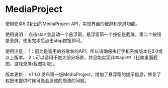 # MediaProject

使用安卓5.0新出的MediaProject API，实现界面的截屏和录屏功能。

使用说明：
点击start会启动一个悬浮窗，悬浮窗第一个按钮是截屏，第二个按钮是录屏，使用完毕后点击stop按钮即可。


使用注意：
1：因为是调用的谷歌新的API，所以请确保执行手机系统版本在5.0或以上版本。
2：可以适用于绝大部分场景，并且能实现非本apk中（比如桌面截图，游戏录屏/截图功能）。


版本更新：
V1.1.0
发布第一版MediaProject，增加了悬浮窗的提示信息，修复了权限未提供时候可能会造成的崩溃的问题。